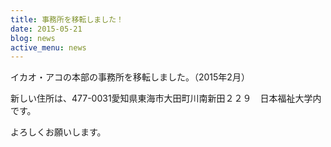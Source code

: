 ```yaml
---
title: 事務所を移転しました！
date: 2015-05-21
blog: news
active_menu: news
---
```


イカオ・アコの本部の事務所を移転しました。（2015年2月）

新しい住所は、477-0031愛知県東海市大田町川南新田２２９　日本福祉大学内です。

よろしくお願いします。

